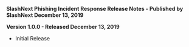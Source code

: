 **SlashNext Phishing Incident Response Release Notes - Published by SlashNext December 13, 2019**


**Version 1.0.0 - Released December 13, 2019**

* Initial Release
